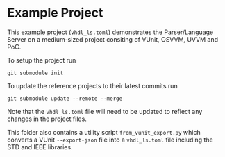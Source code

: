 # Example Project
This example project (`vhdl_ls.toml`) demonstrates the Parser/Language Server on a medium-sized project consiting of VUnit, OSVVM, UVVM and PoC.

To setup the project run
```
git submodule init
```
To update the reference projects to their latest commits run
```
git submodule update --remote --merge
```
Note that the `vhdl_ls.toml` file will need to be updated to reflect any changes in the project files.

This folder also contains a utility script `from_vunit_export.py` which converts a VUnit `--export-json` file into a `vhdl_ls.toml` file including the STD and IEEE libraries.